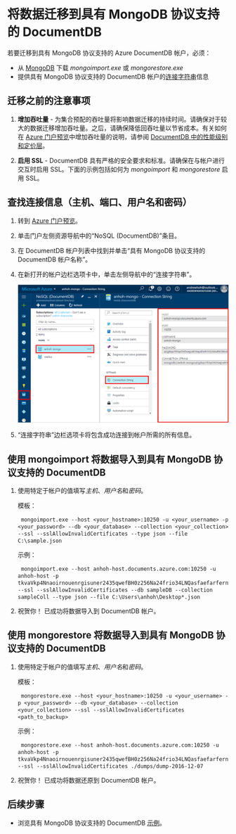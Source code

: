 <properties
    pageTitle="将数据迁移到具有 MongoDB 协议支持的 Azure DocumentDB 帐户 | Azure"
    description="了解如何使用 mongoimport 和 mongorestore 将数据导入到具有 MongoDB 协议支持的 DocumentDB 帐户（目前以预览版提供）。"
    keywords="迁移"
    services="documentdb"
    author="AndrewHoh"
    manager="jhubbard"
    editor=""
    documentationcenter="" />
<tags
    ms.assetid="352c5fb9-8772-4c5f-87ac-74885e63ecac"
    ms.service="documentdb"
    ms.workload="data-services"
    ms.tgt_pltfrm="na"
    ms.devlang="na"
    ms.topic="article"
    ms.date="12/07/2016"
    wacn.date="01/12/2017"
    ms.author="anhoh" />  


# 将数据迁移到具有 MongoDB 协议支持的 DocumentDB
若要迁移到具有 MongoDB 协议支持的 Azure DocumentDB 帐户，必须：

- 从 [MongoDB](https://www.mongodb.com/download-center) 下载 *mongoimport.exe* 或 *mongorestore.exe*
- 提供具有 MongoDB 协议支持的 DocumentDB 帐户的[连接字符串](/documentation/articles/documentdb-connect-mongodb-account/)信息

## 迁移之前的注意事项

1. **增加吞吐量** - 为集合预配的吞吐量将影响数据迁移的持续时间。请确保对于较大的数据迁移增加吞吐量。之后，请确保降低回吞吐量以节省成本。有关如何在 [Azure 门户预览](https://portal.azure.cn)中增加吞吐量的说明，请参阅 [DocumentDB 中的性能级别和定价层](/documentation/articles/documentdb-performance-levels/)。

2. **启用 SSL** - DocumentDB 具有严格的安全要求和标准。请确保在与帐户进行交互时启用 SSL。下面的示例包括如何为 *mongoimport* 和 *mongorestore* 启用 SSL。

## 查找连接信息（主机、端口、用户名和密码）

1. 转到 [Azure 门户预览](https://portal.azure.cn)。

2. 单击门户左侧资源导航中的“NoSQL (DocumentDB)”条目。

3. 在 DocumentDB 帐户列表中找到并单击“具有 MongoDB 协议支持的 DocumentDB 帐户名称”。

4. 在新打开的帐户边栏选项卡中，单击左侧导航中的“连接字符串”。

    ![“连接”边栏选项卡的屏幕截图](./media/documentdb-mongodb-migrate/ConnectionStringBlade.png)  


5. “连接字符串”边栏选项卡将包含成功连接到帐户所需的所有信息。

## 使用 mongoimport 将数据导入到具有 MongoDB 协议支持的 DocumentDB

1. 使用特定于帐户的值填写*主机*、*用户名*和*密码*。

    模板：

        mongoimport.exe --host <your_hostname>:10250 -u <your_username> -p <your_password> --db <your_database> --collection <your_collection> --ssl --sslAllowInvalidCertificates --type json --file C:\sample.json

    示例：

        mongoimport.exe --host anhoh-host.documents.azure.com:10250 -u anhoh-host -p tkvaVkp4Nnaoirnouenrgisuner2435qwefBH0z256Na24frio34LNQasfaefarfernoimczciqisAXw== --ssl --sslAllowInvalidCertificates --db sampleDB --collection sampleColl --type json --file C:\Users\anhoh\Desktop*.json

2. 祝贺你！ 已成功将数据导入到 DocumentDB 帐户。

## 使用 mongorestore 将数据导入到具有 MongoDB 协议支持的 DocumentDB

1. 使用特定于帐户的值填写*主机*、*用户名*和*密码*。

    模板：

        mongorestore.exe --host <your_hostname>:10250 -u <your_username> -p <your_password> --db <your_database> --collection <your_collection> --ssl --sslAllowInvalidCertificates <path_to_backup>

    示例：

        mongorestore.exe --host anhoh-host.documents.azure.com:10250 -u anhoh-host -p tkvaVkp4Nnaoirnouenrgisuner2435qwefBH0z256Na24frio34LNQasfaefarfernoimczciqisAXw== --ssl --sslAllowInvalidCertificates ./dumps/dump-2016-12-07

2. 祝贺你！ 已成功将数据还原到 DocumentDB 帐户。

## 后续步骤
- 浏览具有 MongoDB 协议支持的 DocumentDB [示例](/documentation/articles/documentdb-mongodb-samples/)。

<!---HONumber=Mooncake_0103_2017-->
